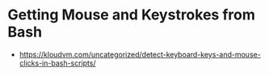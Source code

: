 # Getting Mouse and Keystrokes from Bash

* https://kloudvm.com/uncategorized/detect-keyboard-keys-and-mouse-clicks-in-bash-scripts/

